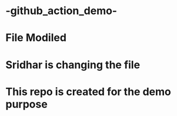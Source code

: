 # -github_action_demo-
# File Modiled
# Sridhar is changing the file
# This repo is created for the demo purpose